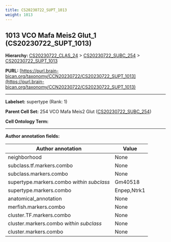 ```yaml
---
title: CS20230722_SUPT_1013
weight: 1013
---
```

## 1013 VCO Mafa Meis2 Glut_1 (CS20230722_SUPT_1013)
<b>Hierarchy: </b>
[CS20230722_CLAS_24](../CS20230722_CLAS_24) >
[CS20230722_SUBC_254](../CS20230722_SUBC_254) >
[CS20230722_SUPT_1013](../CS20230722_SUPT_1013)

**PURL:** [https://purl.brain-bican.org/taxonomy/CCN20230722/CS20230722_SUPT_1013](https://purl.brain-bican.org/taxonomy/CCN20230722/CS20230722_SUPT_1013)

---


**Labelset:** supertype (Rank: 1)

**Parent Cell Set:** 254 VCO Mafa Meis2 Glut ([CS20230722_SUBC_254](../CS20230722_SUBC_254))



**Cell Ontology Term:** 

[MARKER GENES.]: #


---

[TRANSFERRED ANNOTATIONS.]: #


[AUTHOR ANNOTATION FIELDS.]: #


**Author annotation fields:**

| Author annotation | Value |
|-------------------|-------|
|neighborhood|None|
|subclass.tf.markers.combo|None|
|subclass.markers.combo|None|
|supertype.markers.combo _within subclass_|Gm40518|
|supertype.markers.combo|Enpep,Ntrk1|
|anatomical_annotation|None|
|merfish.markers.combo|None|
|cluster.TF.markers.combo|None|
|cluster.markers.combo _within subclass_|None|
|cluster.markers.combo|None|
